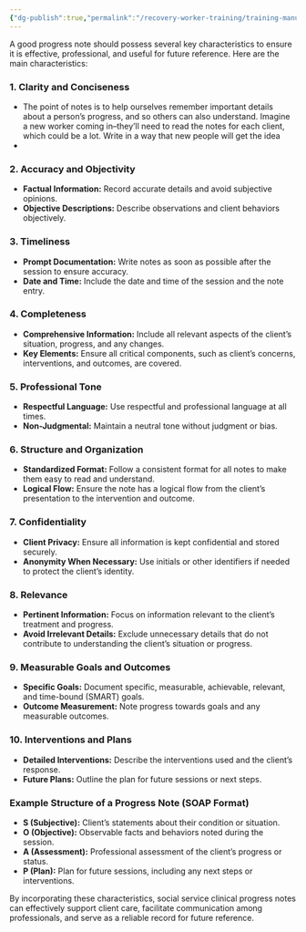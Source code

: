 ```yaml
---
{"dg-publish":true,"permalink":"/recovery-worker-training/training-manual/writing-useful-notes/"}
---
```


A good progress note should possess several key characteristics to ensure it is effective, professional, and useful for future reference. Here are the main characteristics:

### 1. **Clarity and Conciseness**
- The point of notes is to help ourselves remember important details about a person’s progress, and so others can also understand. Imagine a new worker coming in–they’ll need to read the notes for each client, which could be a lot. Write in a way that new people will get the idea
- 
### 2. **Accuracy and Objectivity**

- **Factual Information:** Record accurate details and avoid subjective opinions.
- **Objective Descriptions:** Describe observations and client behaviors objectively.

### 3. **Timeliness**

- **Prompt Documentation:** Write notes as soon as possible after the session to ensure accuracy.
- **Date and Time:** Include the date and time of the session and the note entry.

### 4. **Completeness**

- **Comprehensive Information:** Include all relevant aspects of the client’s situation, progress, and any changes.
- **Key Elements:** Ensure all critical components, such as client’s concerns, interventions, and outcomes, are covered.

### 5. **Professional Tone**

- **Respectful Language:** Use respectful and professional language at all times.
- **Non-Judgmental:** Maintain a neutral tone without judgment or bias.

### 6. **Structure and Organization**

- **Standardized Format:** Follow a consistent format for all notes to make them easy to read and understand.
- **Logical Flow:** Ensure the note has a logical flow from the client’s presentation to the intervention and outcome.

### 7. **Confidentiality**

- **Client Privacy:** Ensure all information is kept confidential and stored securely.
- **Anonymity When Necessary:** Use initials or other identifiers if needed to protect the client’s identity.

### 8. **Relevance**

- **Pertinent Information:** Focus on information relevant to the client’s treatment and progress.
- **Avoid Irrelevant Details:** Exclude unnecessary details that do not contribute to understanding the client’s situation or progress.

### 9. **Measurable Goals and Outcomes**

- **Specific Goals:** Document specific, measurable, achievable, relevant, and time-bound (SMART) goals.
- **Outcome Measurement:** Note progress towards goals and any measurable outcomes.

### 10. **Interventions and Plans**

- **Detailed Interventions:** Describe the interventions used and the client’s response.
- **Future Plans:** Outline the plan for future sessions or next steps.

### Example Structure of a Progress Note (SOAP Format)

- **S (Subjective):** Client’s statements about their condition or situation.
- **O (Objective):** Observable facts and behaviors noted during the session.
- **A (Assessment):** Professional assessment of the client’s progress or status.
- **P (Plan):** Plan for future sessions, including any next steps or interventions.

By incorporating these characteristics, social service clinical progress notes can effectively support client care, facilitate communication among professionals, and serve as a reliable record for future reference.